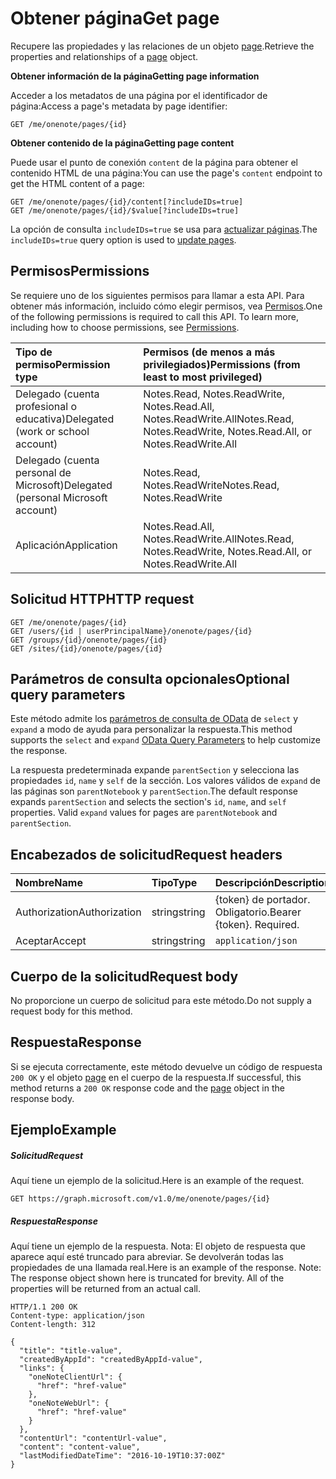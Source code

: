 # <a name="get-page"></a><span data-ttu-id="6e34f-101">Obtener página</span><span class="sxs-lookup"><span data-stu-id="6e34f-101">Get page</span></span>

<span data-ttu-id="6e34f-102">Recupere las propiedades y las relaciones de un objeto [page](../resources/page.md).</span><span class="sxs-lookup"><span data-stu-id="6e34f-102">Retrieve the properties and relationships of a [page](../resources/page.md) object.</span></span>

<span data-ttu-id="6e34f-103">**Obtener información de la página**</span><span class="sxs-lookup"><span data-stu-id="6e34f-103">**Getting page information**</span></span>

<span data-ttu-id="6e34f-104">Acceder a los metadatos de una página por el identificador de página:</span><span class="sxs-lookup"><span data-stu-id="6e34f-104">Access a page's metadata by page identifier:</span></span>

```
GET /me/onenote/pages/{id}
```

<span data-ttu-id="6e34f-105">**Obtener contenido de la página**</span><span class="sxs-lookup"><span data-stu-id="6e34f-105">**Getting page content**</span></span>

<span data-ttu-id="6e34f-106">Puede usar el punto de conexión `content` de la página para obtener el contenido HTML de una página:</span><span class="sxs-lookup"><span data-stu-id="6e34f-106">You can use the page's `content` endpoint to get the HTML content of a page:</span></span>

```
GET /me/onenote/pages/{id}/content[?includeIDs=true]
GET /me/onenote/pages/{id}/$value[?includeIDs=true]
```

<span data-ttu-id="6e34f-107">La opción de consulta `includeIDs=true` se usa para [actualizar páginas](../api/page_update.md).</span><span class="sxs-lookup"><span data-stu-id="6e34f-107">The `includeIDs=true` query option is used to [update pages](../api/page_update.md).</span></span>

## <a name="permissions"></a><span data-ttu-id="6e34f-108">Permisos</span><span class="sxs-lookup"><span data-stu-id="6e34f-108">Permissions</span></span>
<span data-ttu-id="6e34f-p101">Se requiere uno de los siguientes permisos para llamar a esta API. Para obtener más información, incluido cómo elegir permisos, vea [Permisos](../../../concepts/permissions_reference.md).</span><span class="sxs-lookup"><span data-stu-id="6e34f-p101">One of the following permissions is required to call this API. To learn more, including how to choose permissions, see [Permissions](../../../concepts/permissions_reference.md).</span></span>

|<span data-ttu-id="6e34f-111">Tipo de permiso</span><span class="sxs-lookup"><span data-stu-id="6e34f-111">Permission type</span></span>      | <span data-ttu-id="6e34f-112">Permisos (de menos a más privilegiados)</span><span class="sxs-lookup"><span data-stu-id="6e34f-112">Permissions (from least to most privileged)</span></span>              |
|:--------------------|:---------------------------------------------------------|
|<span data-ttu-id="6e34f-113">Delegado (cuenta profesional o educativa)</span><span class="sxs-lookup"><span data-stu-id="6e34f-113">Delegated (work or school account)</span></span> | <span data-ttu-id="6e34f-114">Notes.Read, Notes.ReadWrite, Notes.Read.All, Notes.ReadWrite.All</span><span class="sxs-lookup"><span data-stu-id="6e34f-114">Notes.Read, Notes.ReadWrite, Notes.Read.All, or Notes.ReadWrite.All</span></span>    |
|<span data-ttu-id="6e34f-115">Delegado (cuenta personal de Microsoft)</span><span class="sxs-lookup"><span data-stu-id="6e34f-115">Delegated (personal Microsoft account)</span></span> | <span data-ttu-id="6e34f-116">Notes.Read, Notes.ReadWrite</span><span class="sxs-lookup"><span data-stu-id="6e34f-116">Notes.Read, Notes.ReadWrite</span></span>    |
|<span data-ttu-id="6e34f-117">Aplicación</span><span class="sxs-lookup"><span data-stu-id="6e34f-117">Application</span></span> | <span data-ttu-id="6e34f-118">Notes.Read.All, Notes.ReadWrite.All</span><span class="sxs-lookup"><span data-stu-id="6e34f-118">Notes.Read, Notes.ReadWrite, Notes.Read.All, or Notes.ReadWrite.All</span></span> |

## <a name="http-request"></a><span data-ttu-id="6e34f-119">Solicitud HTTP</span><span class="sxs-lookup"><span data-stu-id="6e34f-119">HTTP request</span></span>
<!-- { "blockType": "ignored" } -->
```http
GET /me/onenote/pages/{id}
GET /users/{id | userPrincipalName}/onenote/pages/{id}
GET /groups/{id}/onenote/pages/{id}
GET /sites/{id}/onenote/pages/{id}
```
## <a name="optional-query-parameters"></a><span data-ttu-id="6e34f-120">Parámetros de consulta opcionales</span><span class="sxs-lookup"><span data-stu-id="6e34f-120">Optional query parameters</span></span>
<span data-ttu-id="6e34f-121">Este método admite los [parámetros de consulta de OData](http://developer.microsoft.com/en-us/graph/docs/overview/query_parameters) de `select` y `expand` a modo de ayuda para personalizar la respuesta.</span><span class="sxs-lookup"><span data-stu-id="6e34f-121">This method supports the `select` and `expand` [OData Query Parameters](http://developer.microsoft.com/en-us/graph/docs/overview/query_parameters) to help customize the response.</span></span>

<span data-ttu-id="6e34f-p102">La respuesta predeterminada expande `parentSection` y selecciona las propiedades `id`, `name` y `self` de la sección. Los valores válidos de `expand` de las páginas son `parentNotebook` y `parentSection`.</span><span class="sxs-lookup"><span data-stu-id="6e34f-p102">The default response expands `parentSection` and selects the section's `id`, `name`, and `self` properties. Valid `expand` values for pages are `parentNotebook` and `parentSection`.</span></span>

## <a name="request-headers"></a><span data-ttu-id="6e34f-124">Encabezados de solicitud</span><span class="sxs-lookup"><span data-stu-id="6e34f-124">Request headers</span></span>
| <span data-ttu-id="6e34f-125">Nombre</span><span class="sxs-lookup"><span data-stu-id="6e34f-125">Name</span></span>       | <span data-ttu-id="6e34f-126">Tipo</span><span class="sxs-lookup"><span data-stu-id="6e34f-126">Type</span></span> | <span data-ttu-id="6e34f-127">Descripción</span><span class="sxs-lookup"><span data-stu-id="6e34f-127">Description</span></span>|
|:-----------|:------|:----------|
| <span data-ttu-id="6e34f-128">Authorization</span><span class="sxs-lookup"><span data-stu-id="6e34f-128">Authorization</span></span>  | <span data-ttu-id="6e34f-129">string</span><span class="sxs-lookup"><span data-stu-id="6e34f-129">string</span></span>  | <span data-ttu-id="6e34f-p103">{token} de portador. Obligatorio.</span><span class="sxs-lookup"><span data-stu-id="6e34f-p103">Bearer {token}. Required.</span></span> |
| <span data-ttu-id="6e34f-132">Aceptar</span><span class="sxs-lookup"><span data-stu-id="6e34f-132">Accept</span></span> | <span data-ttu-id="6e34f-133">string</span><span class="sxs-lookup"><span data-stu-id="6e34f-133">string</span></span> | `application/json` |

## <a name="request-body"></a><span data-ttu-id="6e34f-134">Cuerpo de la solicitud</span><span class="sxs-lookup"><span data-stu-id="6e34f-134">Request body</span></span>
<span data-ttu-id="6e34f-135">No proporcione un cuerpo de solicitud para este método.</span><span class="sxs-lookup"><span data-stu-id="6e34f-135">Do not supply a request body for this method.</span></span>

## <a name="response"></a><span data-ttu-id="6e34f-136">Respuesta</span><span class="sxs-lookup"><span data-stu-id="6e34f-136">Response</span></span>

<span data-ttu-id="6e34f-137">Si se ejecuta correctamente, este método devuelve un código de respuesta `200 OK` y el objeto [page](../resources/page.md) en el cuerpo de la respuesta.</span><span class="sxs-lookup"><span data-stu-id="6e34f-137">If successful, this method returns a `200 OK` response code and the [page](../resources/page.md) object in the response body.</span></span>
## <a name="example"></a><span data-ttu-id="6e34f-138">Ejemplo</span><span class="sxs-lookup"><span data-stu-id="6e34f-138">Example</span></span>
##### <a name="request"></a><span data-ttu-id="6e34f-139">Solicitud</span><span class="sxs-lookup"><span data-stu-id="6e34f-139">Request</span></span>
<span data-ttu-id="6e34f-140">Aquí tiene un ejemplo de la solicitud.</span><span class="sxs-lookup"><span data-stu-id="6e34f-140">Here is an example of the request.</span></span>
 <!-- { "blockType": "ignored" } -->
```http
GET https://graph.microsoft.com/v1.0/me/onenote/pages/{id}
```
##### <a name="response"></a><span data-ttu-id="6e34f-141">Respuesta</span><span class="sxs-lookup"><span data-stu-id="6e34f-141">Response</span></span>
<span data-ttu-id="6e34f-p104">Aquí tiene un ejemplo de la respuesta. Nota: El objeto de respuesta que aparece aquí esté truncado para abreviar. Se devolverán todas las propiedades de una llamada real.</span><span class="sxs-lookup"><span data-stu-id="6e34f-p104">Here is an example of the response. Note: The response object shown here is truncated for brevity. All of the properties will be returned from an actual call.</span></span>
 <!-- { "blockType": "ignored" } -->
```http
HTTP/1.1 200 OK
Content-type: application/json
Content-length: 312

{
  "title": "title-value",
  "createdByAppId": "createdByAppId-value",
  "links": {
    "oneNoteClientUrl": {
      "href": "href-value"
    },
    "oneNoteWebUrl": {
      "href": "href-value"
    }
  },
  "contentUrl": "contentUrl-value",
  "content": "content-value",
  "lastModifiedDateTime": "2016-10-19T10:37:00Z"
}
```

<!-- uuid: 8fcb5dbc-d5aa-4681-8e31-b001d5168d79
2015-10-25 14:57:30 UTC -->
<!-- {
  "type": "#page.annotation",
  "description": "Get page",
  "keywords": "",
  "section": "documentation",
  "tocPath": ""
}-->

